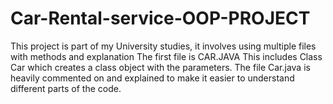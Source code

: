 # Car-Rental-service-OOP-PROJECT
This project is part of my University studies, it involves using multiple files with methods and explanation
The first file is CAR.JAVA
This includes Class Car  which creates a class object with the parameters.
The file Car.java is heavily commented on and explained to make it easier to understand different parts of the code.
